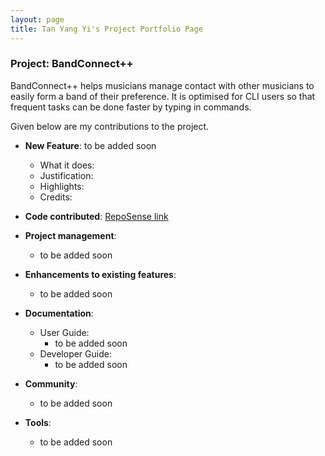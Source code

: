 ```yaml
---
layout: page
title: Tan Yang Yi's Project Portfolio Page
---
```


### Project: BandConnect++
BandConnect++ helps musicians manage contact with other musicians to easily form a band of their preference. It is optimised for CLI users so that frequent tasks can be done faster by typing in commands.

Given below are my contributions to the project.

* **New Feature**: to be added soon
  * What it does:
  * Justification:
  * Highlights:
  * Credits:


* **Code contributed**: [RepoSense link](https://nus-cs2103-ay2324s1.github.io/tp-dashboard/?search=yytan25&breakdown=false&sort=groupTitle%20dsc&sortWithin=title&since=2023-09-22&timeframe=commit&mergegroup=&groupSelect=groupByRepos)

* **Project management**:
  * to be added soon

* **Enhancements to existing features**:
  * to be added soon

* **Documentation**:
  * User Guide:
    * to be added soon
  * Developer Guide:
    * to be added soon

* **Community**:
  * to be added soon

* **Tools**:
  * to be added soon
